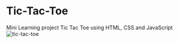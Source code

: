 # Tic-Tac-Toe
 Mini Learning project Tic Tac Toe using HTML, CSS and JavaScript
![tic-tac-toe](https://user-images.githubusercontent.com/112335175/232441124-1f3d4d24-487a-40f4-bd12-312da886cf52.png)
